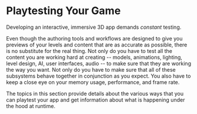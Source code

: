 # Playtesting Your Game

Developing an interactive, immersive 3D app demands *constant* testing.

Even though the authoring tools and workflows are designed to give you previews of your levels and content that are as accurate as possible, there is no substitute for the real thing. Not only do you have to test all the content you are working hard at creating -- models, animations, lighting, level design, AI, user interfaces, audio -- to make sure that they are working the way you want. Not only do you have to make sure that all of these subsystems behave together in conjunction as you expect. You also have to keep a close eye on your memory usage, performance, and frame rate.

The topics in this section provide details about the various ways that you can playtest your app and get information about what is happening under the hood at runtime.
